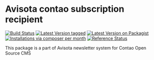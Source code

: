 Avisota contao subscription recipient
=====================================

[![Build Status](https://travis-ci.org/avisota/contao-subscription-recipient.png)](https://travis-ci.org/avisota/contao-subscription-recipient)
[![Latest Version tagged](http://img.shields.io/github/tag/avisota/contao-subscription-recipient.svg)](https://github.com/avisota/contao-subscription-recipient/tags)
[![Latest Version on Packagist](http://img.shields.io/packagist/v/avisota/contao-subscription-recipient.svg)](https://packagist.org/packages/avisota/contao-subscription-recipient)
[![Installations via composer per month](http://img.shields.io/packagist/dm/avisota/contao-subscription-recipient.svg)](https://packagist.org/packages/avisota/contao-subscription-recipient)
[![Reference Status](https://www.versioneye.com/php/avisota:contao-subscription-recipient/rbadge.svg?style=flat)](https://www.versioneye.com/php/avisota:contao-subscription-recipient)

This package is a part of Avisota newsletter system for Contao Open Source CMS

